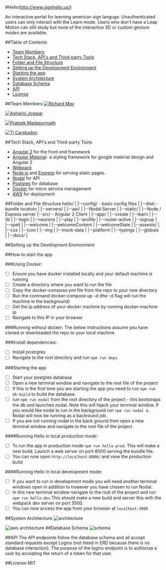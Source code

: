 #Hello(http://www.signhello.us/)

An interactive portal for learning american sign languge. Unauthenticated users can only interact with the Learn mode.  Users who don't have a Leap Motion can still study but none of the interactive 3D or custom gesture modes are available.

##Table of Contents
* [Team Members](#team-members)
* [Tech Stack, API's and Third-party Tools](#tech-stack-apis-and-third-party-tools)
* [Folder and File Structure](#folder-and-file-structure)
* [Setting up the Development Environment](#setting-up-the-development-environment)
* [Starting the app](#starting-the-app)
* [System Architecture](#system-architecture)
* [Database Schema](#database-schema)
* [API](#api)
* [License](#license)

##Team Members
[![Richard May](https://dl.dropboxusercontent.com/s/41cimwsbuny9ttw/richardmay.png?dl=0)](https://github.com/mybrainishuge)

[![Ashwini Jogwar](https://dl.dropboxusercontent.com/s/ckfybtzu0fjtbbg/ashwinijogwar.png?dl=0)](https://github.com/ashjd)

[![Prateek Madapurmath](https://dl.dropboxusercontent.com/s/aidbu417x5w824b/prateek.png?dl=0)](https://github.com/prateekm33)

[![Tj Carskadon](https://dl.dropboxusercontent.com/s/ptn5p1jldlyby48/tjcarskadon.png?dl=0)](http://github.com/tjcarskadon)

##Tech Stack, API's and Third-party Tools
* [Angular 2](https://angular.io/) for the front end framework
* [Angular Material](https://material.angular.io/)- a styling framework for google material design and Angular 2
* [Webpack](https://webpack.github.io/)
* [Node.js](https://nodejs.org/en/) and [Express](http://expressjs.com/) for serving static pages. 
* [Nodal](http://www.nodaljs.com/) for API 
* [Postgres](http://www.postgresql.org/) for database
* [Docker](https://www.docker.com/) for micro service management
* [AWS](https://aws.amazon.com/) for deployment


##Folder and File Structure
    hello/
    |
    |--config/ - basic config files
    |
    |--dist/ - bundle locatoin
    |
    |--servers/
        |
        |--api/
            |
            |--Nodal Server
        |
        |--static/
            |
            |--Node / Express server
    |--src/ - Angular 2 Client
        |
        |--app/
            |
            |--create
            |
            |--learn
            |
            |--lib
            |
            |--login
            |
            |--neurons
            |
            |--play
            |
            |--profile
            |
            |--router-active
            |
            |--signup
            |
            |--spell
            |
            |--welcome
            |
            |--welcomeContent
            |
            |--welcomeState
        |
        |--assests/
            |
            |--css
            |
            |--icon
            |
            |--img
            |
            |--mock-data
        |
        |--platform
        |
        |--typings
            |
            |--globals
    |
    |--docs/
    |
    

##Setting up the Development Environment

##How to start the app

###Using Docker:
- [ ] Ensure you have docker installed locally and your default machine is running
- [ ] Create a directory where you want to run the file
- [ ] Copy the docker-compose.yml file from the repo to your new directory
- [ ] Run the command docker-compose up -d (the -d flag will run the machine in the background)
- [ ] Get the ip address of your docker machine by running docker-machine ip
- [ ] Navigate to this IP in your browser

###Running without docker:
The below instructions assume you have cloned or downloaded the repo to your local machine.

###Install dependencies: 
- [ ] Install postrgres
- [ ] Navigate to the root directory and run `npm run deps`

###Starting the app
- [ ] Start your postgres database
- [ ] Open a new terminal window and navigate to the root file of the project
- [ ] If this is the first time you are starting the app you need to run `npm run db-build` to build the database. 
- [ ] run `npm run nodal` from the root directory of the project - this bootstraps the db and launches nodal. Note this will hijack your terminal window.  If you would like nodal to run in the background run `npm run nodal &`.  Nodal will now be running as a backround job.  
- [ ] If you are not running nodal in the back ground then open a new terminal window and navigate to the root file of the project

####Running Hello in local production mode:
- [ ] To run the app in production mode  `npm run hello-prod`.  This will make a new build. Launch a web server on port 8000 serving the bundle file.   
- [ ] You can now open `http://localhost:8000/` and view the production build

####Running Hello in local development mode:
- [ ] If you want to run in development mode you will need another terminal windows open in addition to however you have chosen to run Nodal.
- [ ] In this new terminal window navigate to the root of the project and run `npm run hello-dev` This should make a new build and server this with the webpack dev server on port 3000.
- [ ] You can now access the app from your browser at `localhost:3000`

##System Architecture
![architecture](https://dl.dropboxusercontent.com/s/febxrjnjxbdbsrh/Hello%20Architecture.png?dl=0)

![aws architecture](https://dl.dropboxusercontent.com/s/zwwtlxx2f9uuvm8/AWS%20Archeticture%20.png?dl=0)
##Database Schema
![schema](https://dl.dropboxusercontent.com/s/q9vlwc7uwrn0knw/hello%20ERD.png?dl=0)

##API 
The API endpoints follow the database schema and all accept standard requests except Logins (not listed in ERD because there is no database interaction).  The purpose of the logins endpoint is to authorize a user by accepting the return of a token for that user.

##License
MIT
